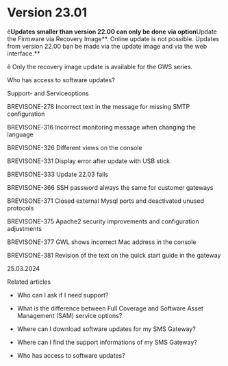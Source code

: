 # Version 23.01

ê**Updates smaller than version 22.00 can only be done via option**Update the
Firmware via Recovery Image**. Online update is not possible. Updates from
version 22.00 ban be made via the update image and via the web interface.**

ê Only the recovery image update is available for the GWS series.

Who has access to software updates?

Support- and Serviceoptions

BREVISONE-278 Incorrect text in the message for missing SMTP configuration

BREVISONE-316 Incorrect monitoring message when changing the language

BREVISONE-326 Different views on the console

BREVISONE-331 Display error after update with USB stick

BREVISONE-333 Update 22.03 fails

BREVISONE-366 SSH password always the same for customer gateways

BREVISONE-371 Closed external Mysql ports and deactivated unused protocols

BREVISONE-375 Apache2 security improvements and configuration adjustments

BREVISONE-377 GWL shows incorrect Mac address in the console

BREVISONE-381 Revision of the text on the quick start guide in the gateway

25.03.2024

Related articles

  * Who can I ask if I need support?

  * What is the difference between Full Coverage and Software Asset Management (SAM) service options?

  * Where can I download software updates for my SMS Gateway?

  * Where can I find the support informations of my SMS Gateway?

  * Who has access to software updates?

